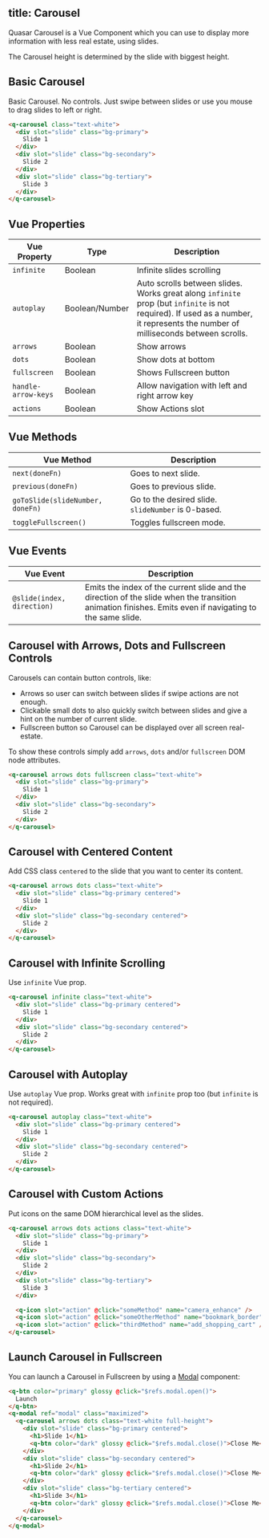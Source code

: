 title: Carousel
---
Quasar Carousel is a Vue Component which you can use to display more information with less real estate, using slides.
<input type="hidden" data-fullpage-demo="grouping/carousel">

The Carousel height is determined by the slide with biggest height.

## Basic Carousel
Basic Carousel. No controls. Just swipe between slides or
use you mouse to drag slides to left or right.

``` html
<q-carousel class="text-white">
  <div slot="slide" class="bg-primary">
    Slide 1
  </div>
  <div slot="slide" class="bg-secondary">
    Slide 2
  </div>
  <div slot="slide" class="bg-tertiary">
    Slide 3
  </div>
</q-carousel>
```

## Vue Properties
| Vue Property | Type | Description |
| --- | --- | --- |
| `infinite` | Boolean | Infinite slides scrolling |
| `autoplay` | Boolean/Number | Auto scrolls between slides. Works great along `infinite` prop (but `infinite` is not required). If used as a number, it represents the number of milliseconds between scrolls. |
| `arrows` | Boolean | Show arrows |
| `dots` | Boolean | Show dots at bottom |
| `fullscreen` | Boolean | Shows Fullscreen button |
| `handle-arrow-keys` | Boolean | Allow navigation with left and right arrow key |
| `actions` | Boolean | Show Actions slot |

## Vue Methods
| Vue Method | Description |
| --- | --- |
| `next(doneFn)` | Goes to next slide. |
| `previous(doneFn)` | Goes to previous slide. |
| `goToSlide(slideNumber, doneFn)` | Go to the desired slide. `slideNumber` is 0-based. |
| `toggleFullscreen()` | Toggles fullscreen mode. |

## Vue Events
| Vue Event | Description |
| --- | --- |
| `@slide(index, direction)` | Emits the index of the current slide and the direction of the slide when the transition animation finishes. Emits even if navigating to the same slide. |

## Carousel with Arrows, Dots and Fullscreen Controls
Carousels can contain button controls, like:
* Arrows so user can switch between slides if swipe actions are not enough.
* Clickable small dots to also quickly switch between slides and give a hint on the number of current slide.
* Fullscreen button so Carousel can be displayed over all screen real-estate.

To show these controls simply add `arrows`, `dots` and/or `fullscreen` DOM node attributes.

``` html
<q-carousel arrows dots fullscreen class="text-white">
  <div slot="slide" class="bg-primary">
    Slide 1
  </div>
  <div slot="slide" class="bg-secondary">
    Slide 2
  </div>
</q-carousel>
```

## Carousel with Centered Content
Add CSS class `centered` to the slide that you want to center its content.

``` html
<q-carousel arrows dots class="text-white">
  <div slot="slide" class="bg-primary centered">
    Slide 1
  </div>
  <div slot="slide" class="bg-secondary centered">
    Slide 2
  </div>
</q-carousel>
```

## Carousel with Infinite Scrolling
Use `infinite` Vue prop.

``` html
<q-carousel infinite class="text-white">
  <div slot="slide" class="bg-primary centered">
    Slide 1
  </div>
  <div slot="slide" class="bg-secondary centered">
    Slide 2
  </div>
</q-carousel>
```

## Carousel with Autoplay
Use `autoplay` Vue prop. Works great with `infinite` prop too (but `infinite` is not required).

``` html
<q-carousel autoplay class="text-white">
  <div slot="slide" class="bg-primary centered">
    Slide 1
  </div>
  <div slot="slide" class="bg-secondary centered">
    Slide 2
  </div>
</q-carousel>
```

## Carousel with Custom Actions
Put icons on the same DOM hierarchical level as the slides.

``` html
<q-carousel arrows dots actions class="text-white">
  <div slot="slide" class="bg-primary">
    Slide 1
  </div>
  <div slot="slide" class="bg-secondary">
    Slide 2
  </div>
  <div slot="slide" class="bg-tertiary">
    Slide 3
  </div>

  <q-icon slot="action" @click="someMethod" name="camera_enhance" />
  <q-icon slot="action" @click="someOtherMethod" name="bookmark_border" />
  <q-icon slot="action" @click="thirdMethod" name="add_shopping_cart" />
</q-carousel>
```

## Launch Carousel in Fullscreen
You can launch a Carousel in Fullscreen by using a [Modal](/components/modal.html) component:

``` html
<q-btn color="primary" glossy @click="$refs.modal.open()">
  Launch
</q-btn>
<q-modal ref="modal" class="maximized">
  <q-carousel arrows dots class="text-white full-height">
    <div slot="slide" class="bg-primary centered">
      <h1>Slide 1</h1>
      <q-btn color="dark" glossy @click="$refs.modal.close()">Close Me</q-btn>
    </div>
    <div slot="slide" class="bg-secondary centered">
      <h1>Slide 2</h1>
      <q-btn color="dark" glossy @click="$refs.modal.close()">Close Me</q-btn>
    </div>
    <div slot="slide" class="bg-tertiary centered">
      <h1>Slide 3</h1>
      <q-btn color="dark" glossy @click="$refs.modal.close()">Close Me</q-btn>
    </div>
  </q-carousel>
</q-modal>
```
